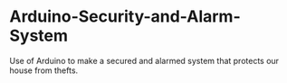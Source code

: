 # Arduino-Security-and-Alarm-System
Use of Arduino to make a secured and alarmed system that protects our house from thefts.
